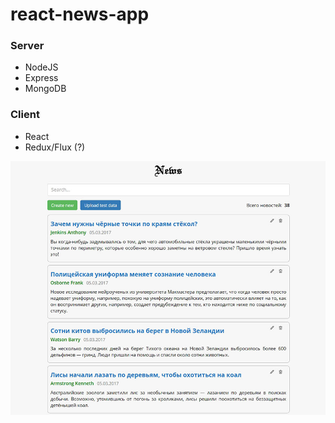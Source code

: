 # react-news-app
<h3>Server</h3>
<ul>
    <li>NodeJS</li>
    <li>Express</li>
    <li>MongoDB</li>
</ul>
<h3>Client</h3>
<ul>
    <li>React</li>
    <li>Redux/Flux (?)</li>
</ul>

<img src="preview.jpg" alt="React News App"></a>